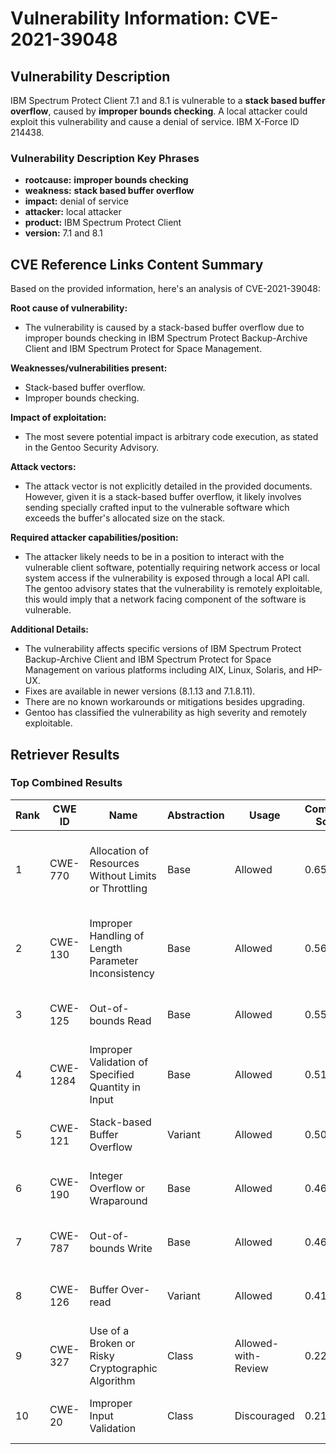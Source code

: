 # Vulnerability Information: CVE-2021-39048

## Vulnerability Description
IBM Spectrum Protect Client 7.1 and 8.1 is vulnerable to a **stack based buffer overflow**, caused by **improper bounds checking**. A local attacker could exploit this vulnerability and cause a denial of service. IBM X-Force ID 214438.

### Vulnerability Description Key Phrases
- **rootcause:** **improper bounds checking**
- **weakness:** **stack based buffer overflow**
- **impact:** denial of service
- **attacker:** local attacker
- **product:** IBM Spectrum Protect Client
- **version:** 7.1 and 8.1

## CVE Reference Links Content Summary
Based on the provided information, here's an analysis of CVE-2021-39048:

**Root cause of vulnerability:**
- The vulnerability is caused by a stack-based buffer overflow due to improper bounds checking in IBM Spectrum Protect Backup-Archive Client and IBM Spectrum Protect for Space Management.

**Weaknesses/vulnerabilities present:**
- Stack-based buffer overflow.
- Improper bounds checking.

**Impact of exploitation:**
- The most severe potential impact is arbitrary code execution, as stated in the Gentoo Security Advisory.

**Attack vectors:**
- The attack vector is not explicitly detailed in the provided documents. However, given it is a stack-based buffer overflow, it likely involves sending specially crafted input to the vulnerable software which exceeds the buffer's allocated size on the stack.

**Required attacker capabilities/position:**
- The attacker likely needs to be in a position to interact with the vulnerable client software, potentially requiring network access or local system access if the vulnerability is exposed through a local API call. The gentoo advisory states that the vulnerability is remotely exploitable, this would imply that a network facing component of the software is vulnerable.

**Additional Details:**

*   The vulnerability affects specific versions of IBM Spectrum Protect Backup-Archive Client and IBM Spectrum Protect for Space Management on various platforms including AIX, Linux, Solaris, and HP-UX.
*   Fixes are available in newer versions (8.1.13 and 7.1.8.11).
*   There are no known workarounds or mitigations besides upgrading.
*   Gentoo has classified the vulnerability as high severity and remotely exploitable.

## Retriever Results

### Top Combined Results

| Rank | CWE ID | Name | Abstraction | Usage | Combined Score | Retrievers | Individual Scores |
|------|--------|------|-------------|-------|---------------|------------|-------------------|
| 1 | CWE-770 | Allocation of Resources Without Limits or Throttling | Base | Allowed | 0.6576 | dense, sparse, graph | dense: 0.551, sparse: 0.319, graph: 0.557 |
| 2 | CWE-130 | Improper Handling of Length Parameter Inconsistency | Base | Allowed | 0.5696 | dense, sparse, graph | dense: 0.533, sparse: 0.182, graph: 0.556 |
| 3 | CWE-125 | Out-of-bounds Read | Base | Allowed | 0.5562 | sparse, graph | sparse: 0.347, graph: 1.000 |
| 4 | CWE-1284 | Improper Validation of Specified Quantity in Input | Base | Allowed | 0.5176 | sparse, graph | sparse: 0.353, graph: 0.882 |
| 5 | CWE-121 | Stack-based Buffer Overflow | Variant | Allowed | 0.5060 | dense, sparse | dense: 0.594, sparse: 0.438 |
| 6 | CWE-190 | Integer Overflow or Wraparound | Base | Allowed | 0.4643 | dense, sparse | dense: 0.533, sparse: 0.345 |
| 7 | CWE-787 | Out-of-bounds Write | Base | Allowed | 0.4625 | sparse, graph | sparse: 0.300, graph: 0.813 |
| 8 | CWE-126 | Buffer Over-read | Variant | Allowed | 0.4162 | dense, sparse | dense: 0.531, sparse: 0.324 |
| 9 | CWE-327 | Use of a Broken or Risky Cryptographic Algorithm | Class | Allowed-with-Review | 0.2254 | dense, sparse | dense: 0.561, sparse: 0.180 |
| 10 | CWE-20 | Improper Input Validation | Class | Discouraged | 0.2130 | dense, sparse | dense: 0.541, sparse: 0.358 |

